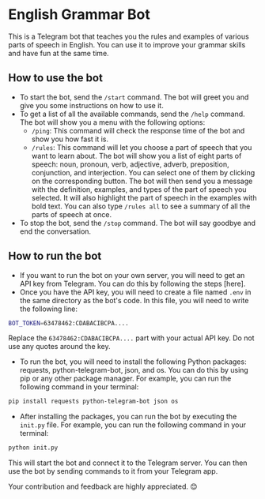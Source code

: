 # English Grammar Bot
This is a Telegram bot that teaches you the rules and examples of various parts of speech in English. You can use it to improve your grammar skills and have fun at the same time.

## How to use the bot
- To start the bot, send the `/start` command. The bot will greet you and give you some instructions on how to use it.
- To get a list of all the available commands, send the `/help` command. The bot will show you a menu with the following options:
    - `/ping`: This command will check the response time of the bot and show you how fast it is.
    - `/rules`: This command will let you choose a part of speech that you want to learn about. The bot will show you a list of eight parts of speech: noun, pronoun, verb, adjective, adverb, preposition, conjunction, and interjection. You can select one of them by clicking on the corresponding button. The bot will then send you a message with the definition, examples, and types of the part of speech you selected. It will also highlight the part of speech in the examples with bold text. You can also type `/rules all` to see a summary of all the parts of speech at once.
- To stop the bot, send the `/stop` command. The bot will say goodbye and end the conversation.

## How to run the bot
- If you want to run the bot on your own server, you will need to get an API key from Telegram. You can do this by following the steps [here].
- Once you have the API key, you will need to create a file named `.env` in the same directory as the bot's code. In this file, you will need to write the following line:

```bash
BOT_TOKEN=63478462:CDABACIBCPA....
```

Replace the `63478462:CDABACIBCPA....` part with your actual API key. Do not use any quotes around the key.

- To run the bot, you will need to install the following Python packages: requests, python-telegram-bot, json, and os. You can do this by using pip or any other package manager. For example, you can run the following command in your terminal:

```bash
pip install requests python-telegram-bot json os
```

- After installing the packages, you can run the bot by executing the `init.py` file. For example, you can run the following command in your terminal:

```bash
python init.py
```

This will start the bot and connect it to the Telegram server. You can then use the bot by sending commands to it from your Telegram app.


Your contribution and feedback are highly appreciated. 😊
